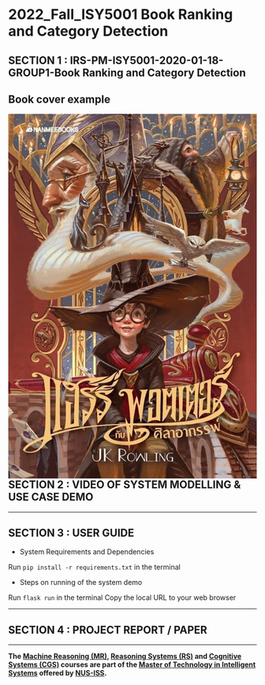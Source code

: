 # 2022_Fall_ISY5001 Book Ranking and Category Detection

## SECTION 1 : IRS-PM-ISY5001-2020-01-18-GROUP1-Book Ranking and Category Detection
## Book cover example

<img src="static/images/HP.jpg"
     style="float: left; margin-right: 0px;" />

---  

## SECTION 2 : VIDEO OF SYSTEM MODELLING & USE CASE DEMO


---

## SECTION 3 : USER GUIDE
- System Requirements and Dependencies  

Run `pip install -r requirements.txt` in the terminal

- Steps on running of the system demo

Run `flask run` in the terminal
Copy the local URL to your web browser

---
## SECTION 4 : PROJECT REPORT / PAPER


---

**The [Machine Reasoning (MR)](https://www.iss.nus.edu.sg/executive-education/course/detail/machine-reasoning "Machine Reasoning"), [Reasoning Systems (RS)](https://www.iss.nus.edu.sg/executive-education/course/detail/reasoning-systems "Reasoning Systems") and [Cognitive Systems (CGS)](https://www.iss.nus.edu.sg/executive-education/course/detail/cognitive-systems-sf "Cognitive Systems") courses are part of the [Master of Technology in Intelligent Systems](https://www.iss.nus.edu.sg/stackable-certificate-programmes/intelligent-systems "Intelligent Reasoning Systems") offered by [NUS-ISS](https://www.iss.nus.edu.sg "Institute of Systems Science, National University of Singapore").**
